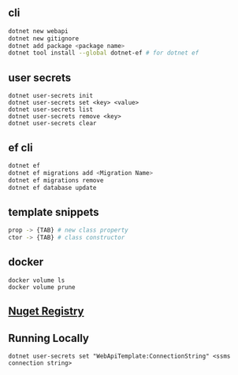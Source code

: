 ## cli
```sh
dotnet new webapi
dotnet new gitignore
dotnet add package <package name>
dotnet tool install --global dotnet-ef # for dotnet ef
```

## user secrets
```
dotnet user-secrets init
dotnet user-secrets set <key> <value>
dotnet user-secrets list
dotnet user-secrets remove <key>
dotnet user-secrets clear
```

## ef cli
```sh
dotnet ef
dotnet ef migrations add <Migration Name>
dotnet ef migrations remove
dotnet ef database update
```

## template snippets
```sh
prop -> {TAB} # new class property
ctor -> {TAB} # class constructor
```

## docker
```
docker volume ls
docker volume prune
```

## [Nuget Registry]("https://www.nuget.org/)

## Running Locally
```
dotnet user-secrets set "WebApiTemplate:ConnectionString" <ssms connection string>
```
